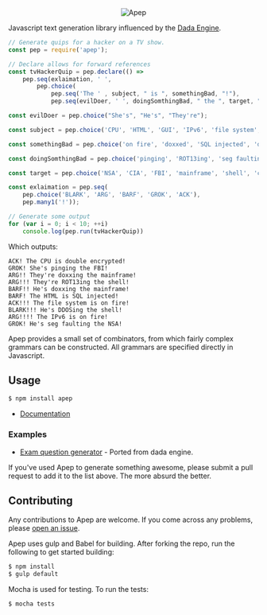 <div align="center" >
    <img src="https://raw.githubusercontent.com/mattbierner/apep/master/documentation/apep.png" alt="Apep" />
</div>

Javascript text generation library influenced by the [Dada Engine][dada].

```javascript
// Generate quips for a hacker on a TV show.
const pep = require('apep');

// Declare allows for forward references
const tvHackerQuip = pep.declare(() =>
    pep.seq(exlaimation, ' ',
        pep.choice(
            pep.seq('The ' , subject, " is ", somethingBad, "!"),
            pep.seq(evilDoer, ' ', doingSomthingBad, " the ", target, "!"))));

const evilDoer = pep.choice("She's", "He's", "They're");

const subject = pep.choice('CPU', 'HTML', 'GUI', 'IPv6', 'file system', 'ACL');

const somethingBad = pep.choice('on fire', 'doxxed', 'SQL injected', 'double encrypted');

const doingSomthingBad = pep.choice('pinging', 'ROT13ing', 'seg faulting', 'doxxing', 'DDOSing');

const target = pep.choice('NSA', 'CIA', 'FBI', 'mainframe', 'shell', 'cloud');

const exlaimation = pep.seq(
    pep.choice('BLARK', 'ARG', 'BARF', 'GROK', 'ACK'),
    pep.many1('!'));

// Generate some output
for (var i = 0; i < 10; ++i)
    console.log(pep.run(tvHackerQuip))
```

Which outputs:

```
ACK! The CPU is double encrypted!
GROK! She's pinging the FBI!
ARG!! They're doxxing the mainframe!
ARG!!! They're ROT13ing the shell!
BARF!! He's doxxing the mainframe!
BARF! The HTML is SQL injected!
ACK!!! The file system is on fire!
BLARK!!! He's DDOSing the shell!
ARG!!!! The IPv6 is on fire!
GROK! He's seg faulting the NSA!
```

Apep provides a small set of combinators, from which fairly complex grammars can be constructed. All grammars are specified directly in Javascript.

## Usage

```sh
$ npm install apep
```

* [Documentation][documentation]


### Examples
* [Exam question generator](https://github.com/mattbierner/apep/blob/master/examples/exam.js) - Ported from dada engine.

If you've used Apep to generate something awesome, please submit a pull request to add it to the list above. The more absurd the better.


## Contributing
Any contributions to Apep are welcome. If you come across any problems, please [open an issue](https://github.com/mattbierner/apep/issues).

Apep uses gulp and Babel for building. After forking the repo, run the following to get started building:

```sh
$ npm install
$ gulp default
``` 

Mocha is used for testing. To run the tests:

```sh
$ mocha tests
```

[documentation]: https://github.com/mattbierner/apep/wiki
[dada]: http://dev.null.org/dadaengine/
